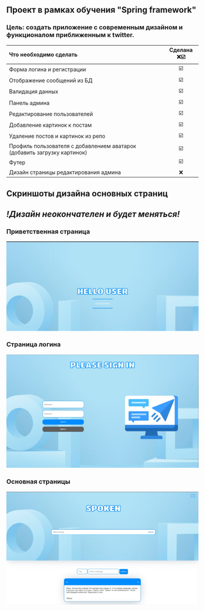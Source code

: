 ## Проект в рамках обучения "Spring framework"

### Цель: создать приложение с современным дизайном и функционалом приближенным к twitter.

| Что необходимо сделать       |    Сделана ❌☑️  |
| :---        |    :----:    |
|Форма логина и регистрации|☑️ |  
|Отображение сообщений из БД|☑️|
|Валидация данных|☑️|
|Панель админа| ☑️|
|Редактирование пользователей| ☑️|
|Добавление картинок к постам| ☑️|
|Удаление постов и картинок из репо|☑️|
|Профиль пользователя с добавлением аватарок (добавить загрузку картинок)|☑️|
|Футер|☑️|
|Дизайн страницы редактирования админа|❌|

## Скриншоты дизайна основных страниц
## ***!Дизайн неокончателен и будет меняться!***

### Приветственная страница

![img](img/greeting_page.jpg)

### Страница логина

![img](img/login_page.jpg)

### Основная страницы

![img](img/main_page.jpg)
